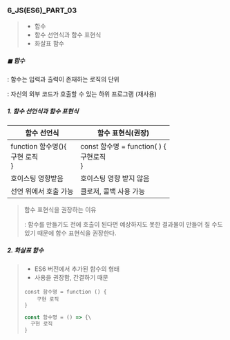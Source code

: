 ### 6_JS(ES6)_PART_03

> * 함수 
> * 함수 선언식과 함수 표현식
> * 화살표 함수 



##### ◼ 함수 

: 함수는 입력과 출력이 존재하는 로직의 단위 

: 자신의 외부 코드가 호출할 수 있는 하위 프로그램 (재사용)

 

##### 1. 함수 선언식과 함수 표현식 

| 함수 선언식                               | 함수 표현식(권장)                                   |
| ----------------------------------------- | --------------------------------------------------- |
| function 함수명(){ <br />구현 로직<br />} | const 함수명 = function( ) {<br /> 구현로직<br /> } |
| 호이스팅 영향받음                         | 호이스팅 영향 받지 않음                             |
| 선언 위에서 호출 가능                     | 클로저, 콜백 사용 가능                              |

> 함수 표현식을 권장하는 이유 
>
> : 함수를 만들기도 전에 호출이 된다면 예상하지도 못한 결과물이 만들어 질 수도 있기 때문에 함수 표현식을 권장한다. 



##### 2. 화살표 함수 

> * ES6 버전에서 추가된 함수의 형태 
> * 사용을 권장함, 간결하기 때문 
>
> ```JS
> const 함수명 = function () {
>     구현 로직
> }
> ```
>
> ```js
> const 함수명 = () => {\
> 	구현 로직 
> }
